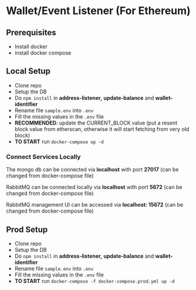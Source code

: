 # Wallet/Event Listener (For Ethereum)

## Prerequisites

- Install docker
- install docker compose

## Local Setup

- Clone repo
- Setup the DB
- Do `npm install` in **address-listener,** **update-balance** and **wallet-identifier**
- Rename file `sample.env` into `.env`
- Fill the missing values in the `.env` file
- **RECOMMENDED**: update the CURRENT_BLOCK value (put a resent block value from etherscan, otherwise it will start fetching from very old block)
- **TO START** run `docker-compose up -d`

### Connect Services Locally

The mongo db can be connected via **localhost** with port **27017** (can be changed from docker-compose file)

RabbitMQ can be connected locally via **localhost** with port **5672** (can be changed from docker-compose file)

RabbitMQ management UI can be accessed via **localhost: 15672** (can be changed from docker-compose file)

## Prod Setup

- Clone repo
- Setup the DB
- Do `npm install` in **address-listener,** **update-balance** and **wallet-identifier**
- Rename file `sample.env` into `.env`
- Fill the missing values in the `.env` file
- **TO START** run `docker-compose -f docker-compose.prod.yml up -d`
